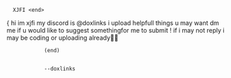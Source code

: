 
      XJFI <end>
{ 
                hi im xjfi 
                my discord is @doxlinks
                i upload helpfull things u may want
                dm me if u would like to suggest somethingfor me to submit !
                if i may not reply i may be coding or uploading already🤩💥


                (end)


                --doxlinks
